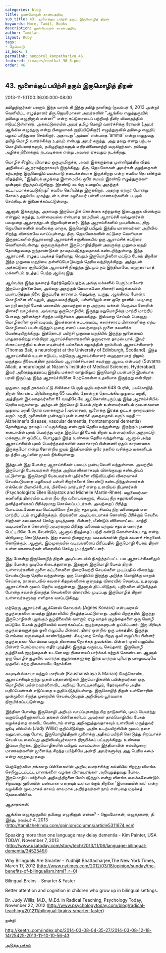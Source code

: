 ```yaml
---
categories: blog
title: நுண்பொருள் காண்பதறிவு
sub_title: 43. மூளைக்குப் பயிற்சி தரும் இருமொழித் திறன்
keywords: More, Tamil, Books
description: நுண்பொருள் காண்பதறிவு
author: Tamilan
layout: Ruby
tags:
- தேமொழி
is_book: 1
permalink: nunporul_kanpatharivu_46
featured: /images/noolkal_96_6.png
order: 46
---
```



## 43. மூளைக்குப் பயிற்சி தரும் இருமொழித் திறன்

2013-11-10T00:36:00.000-08:00

தமிழறிஞர்கள் பலரும் இந்த வாரம் தி இந்து தமிழ் நாளிதழ் (நவம்பர் 4, 2013 அன்று) வெளியிட்ட எழுத்தாளர் திரு.ஜெயமோகன் அவர்களின் "ஆங்கில எழுத்துருவில் தமிழை எழுதினால் என்ன?" என்ற கட்டுரையைப் பற்றியத் தீவிர விவாதத்தில் ஈடுபட்டுள்ளனர். அக்கட்டுரையில் அவர் தமிழ் மொழி வளர்ச்சிக்கு ரோமன் (அவர் ஆங்கில எழுத்துரு என்று பிழையாகக் குறிப்பிடுகிறார்) எழுத்துருவில் தமிழை எழுதிப் பழகப் பரிந்துரை செய்கிறார். அதாவது 'அம்மா' என்பதை 'amma' என்று எழுதுவது தமிழ் மொழி வளர்ச்சிக்கு உதவும் என்பது அவர் கருத்து. அது தவறு என்று பற்பல மொழியியலார்களும், தமிழறிஞர்களும் எதிர்வினையாற்றி வருகிறார்கள். தமிழை அழிக்க நினைக்கும் நடவடிக்கை என்று அவரை ஏசுவதும் நடக்கிறது.

மொழிச் சீரழிவு விவாதம் ஒருபுறமிருக்க, அவர் இக்கருத்தை முன்னிறுத்திய விதம் அறிவியல் ஆதரமற்றதாகவும் இருக்கிறது. திரு. ஜெயமோகன் அவர்கள் குழந்தைகள் கற்பதற்கு இருமொழிப் பயன்பாடு தடைக்கல்லாக இருக்கிறது என்ற கவலை தொனிக்கும் விதத்தில், "இந்தியக் குழந்தை இளமையில் ஒரே சமயம் இரண்டு எழுத்துருக்கள் முன்னால் நிறுத்தப்படுகிறது. இரண்டு மடங்கு உழைப்பு அதற்குக் கட்டாயமாக்கப்படுகிறது" கவலை தெரிவித்து இருக்கிறார். அதற்கு ஏற்றார் போன்று சோகம் ததும்பிய முகத்துடன் உள்ள மழலையர் பள்ளி மாணவர்களின் படமும் செய்தியுடன் இணைக்கப்பட்டுள்ளது.

ஆனால் இக்கருத்து, அதாவது இருமொழிக் கொள்கை கற்றலுக்கு இடையூறாக விளங்கும் என்னும் கருத்து, உண்மையல்ல என்பதை நரம்பியல் ஆராய்ச்சி வல்லுனர்கள் பலமுறை ஆதாரத்துடன் நிறுவியுள்ளனர். இந்த ஆராய்சிகளில் முடிவின்படி, திரு. ஜெயமோகனின் கவலைக்கு மாறாக, இருமொழி பயிலும் இந்திய மாணவர்கள் அறிவில் சிறந்து விளங்கவே வாய்ப்புள்ளது. திரு. ஜெயமோகனின் கட்டுரை வெளியான இருநாட்களில் நியூராலாஜி ஆராய்ச்சி சஞ்சிகையில் ஒரு ஆராய்சிக் கட்டுரை வெளியாகியுள்ளது. ஒருவருக்குள்ள இருமொழித்திறன் அவருக்கு முதுமை மறதி தோன்றுவதை ஐந்தாண்டுகள் தாமதப்படுத்துவதாகக் கண்டறிந்துள்ளது இந்த ஆராய்ச்சி. எழுதப் படிக்கத் தெரியாது, வெறும் இருமொழிகளை மட்டும் பேசும் திறனே இந்த முதுமை மறதியை தள்ளிப்போடுவதும் தெரிய வந்திருக்கிறது. அத்துடன் அக்கட்டுரை குறிப்பிடும் ஆராய்ச்சி நிகழ்ந்த இடமும் நம் இந்தியாவே, ஹைதராபாத் மக்களிடம் நடத்தப் பெற்ற ஆய்வு இது.

ஆய்வுக்கு இந்த நகரைத் தேர்ந்தெடுப்பதற்கு அங்கு மக்களில் பெரும்பாலோர் இருமொழிகளையோ, அல்லது அதற்கும் மேலாகவோ தினசரி வாழ்க்கையில் பயன்படுத்தும் நிலை இருப்பதே காரணம். தெலுங்கு, உருது, ஆங்கிலம் போன்ற மொழிகளை வீட்டிலும், அலுவலகத்திலும், பள்ளியிலும் என ஒரே நாளில் பலமுறை மாற்றி மாற்றி பேசும் வகையில் அமைந்துள்ளது அந்நகர மக்கள் பெரும்பாலோரின் தினசரி வாழ்க்கை. அவ்வாறு ஒருமொழியில் இருந்து மறுமொழிக்கு மாற்றி மாற்றிப் பேசுவது மூளைக்குச் சிறந்த பயிற்சியாக அமைகிறது. இவ்வாறு செய்யும் பொழுது, மொழிகளின் ஒலி வடிவம், இலக்கணக் கட்டமைப்பு, கலாச்சாரப் பின்னணிக்கு ஏற்ப மொழியைப் பயன்படுத்தும் முறை எனப் பலவற்றையும் மூளை கவனிக்க வேண்டியிருக்கிறது. இத்தொடர் பயிற்சி முதுமை மறதியில் இருந்து மூளையைப் பாதுகாக்கிறது என்கிறார் ஆராய்ச்சியாளர்களில் ஒருவரான தாமஸ் பாக், இவர் ஸ்காட்லாந்தில் உள்ள எடின்பர்க் பல்கலைக் கழகத்தின் நரம்பியல் ஆராய்ச்சியாளர் (Thomas Bak, a neurologist at the University of Edinburgh, Scotland). இந்த ஆராய்ச்சியில் உடன் ஈடுபட்ட மற்றொரு ஆராய்ச்சியாளர் ஹைதராபாத் நிஜாம் மருத்துவ நிலையத்தின் நரம்பியல் ஆராய்ச்சியாளர் சுவர்ணா ஆலடி என்பவர் (Suvarna Alladi, a neurologist at Nizam's Institute of Medical Sciences, Hyderabad). இவர் அனைத்துத்தரப்பு இந்திய மக்கள் வாழ்விலும் இருமொழி பயன்பாடு இயல்பாக பரவி இருப்பது இந்த ஆராய்ச்சியினை மேற்கொள்ள உதவியாக இருந்தது என்கிறார்.

முதுமை மறதி தாக்கப்பட்டு சிகிச்சை பெரும் முதியவர்கள் 648 பேரில், பலமொழித் திறன் கொண்ட பிரிவினருக்கு 65 வயதில் தோன்றத் தொடங்கிய முதுமை மறதி, அத்திறன் இல்லாதவர்களை 61 வயதிலேயே ஆட்கொண்டிருப்பது இந்த ஆராய்ச்சியில் தெரிய வந்தள்ளது. அத்துடன் இருமொழி பேசும் திறன் உள்ளவர்களிடம் மூவகையான முதுமை மறதி நோய் வகைகளும் (அல்சைமர், மூளைக்கு இரத்த ஓட்டக் குறைவதால் வரும் மறதி, மூளையின் முன்கதுப்புகள் வளர்ச்சி குறைவதால் வரும் மறதி — Alzheimer's disease, vascular dementia, frontotemporal dementia) தோன்றுவது தாமதப் பட்டிருக்கிறது என்பதும் தெரிய வந்துள்ளது. இதற்கும் முன்னர் கனடாவில் புலம் பெயர்ந்து வந்த இருமொழி பேசும் திறன் உள்ளவர்களை அந்நாட்டு மக்களுடன் ஒப்பிட்ட பொழுதும் இந்த உண்மை தெரிய வந்துள்ளது. ஆனால் அந்த ஆராய்ச்சியில் புலம் பெயர்ந்தவர்களின் கலாச்சாரப் பின்னணி ஏதும் காரணமாக இருக்குமோ என்று தோன்றிய ஐயம் இந்தியாவில் ஒரே நகரில் வசிக்கும் மக்களிடம் நடத்திய ஆய்வின் மூலம் நீங்கியுள்ளது.

இத்துடன் இது போன்ற ஆராய்ச்சிகள் பலவும் முன்பு வெளி வந்துள்ளன. அவற்றில் இருமொழி பேசுபவர்கள் சிறந்த அறிவாளிகளாகவும் விளங்குவது கண்டறியப் பட்டுள்ளது. இருமொழி பேசுபவர்கள் புதிர்களை விடுவிப்பதில் விரைவாகச் செயல்படுவதை மழலையர் பள்ளி சிறார்களைக் கொண்டு கண்டறிந்துள்ளார்கள் எல்லென் பியாலிச்டோக், மிச்சேல் மார்டின்ரீ என்ற உளவியல் நிபுணர்கள் (Psychologists Ellen Bialystok and Michelle Martin-Rhee). மழலையர்கள் கணினித் திரையில் உள்ள நீல நிற வளையங்களும், சிவப்பு நிற சதுரங்களையும் தனித்தனியாகப் பிரிக்குமாறு சொல்லப்பட்டர்கள். அவற்றைப் பிரித்து போடப்படவேண்டிய பெட்டியிலோ நீல நிற சதுரமும், சிவப்பு நிற வளையமும் என மாற்றிப் படம் எழுதியிருக்கும். நிறங்களை அடிப்படையாகக் கொண்டு பிரிக்கும் செயலை சிறார்கள் சுலபமாகச் செய்து முடித்தனர். பின்னர், மீண்டும் விளையாட்டை மாற்றி வடிவங்களைக் கொண்டு அவற்றைப் பிரித்து வளையம் மற்றும் சதுரம் வரைந்த பெட்டியிலே போடவேண்டும், ஆனால் நிறத்தைப் பற்றி கண்டு கொள்ளக்கூடாது என்ற விதிமுறை கொடுத்தனர். இது சவால் நிறைந்தது, வடிவங்களின் நிறம் கவனச் சிதறலைக் கொடுக்கும். ஆனால், இம்முறையில் வடிவங்களைப் பிரிப்பதில் இருமொழி பேசும் திறன் உள்ள மாணவர்கள் விரைவில் செய்து முடித்துவிட்டனர்.

இது போன்று இருமொழித் திறன் அடிப்படையில் நிகழ்த்தப் பட்ட பல ஆராய்ச்சிகளிலும் இது போன்ற முடிவே கிடைத்துள்ளது. இதனால் இருமொழி பேசும் திறன் உள்ளவர்களின் மூளை கட்டளைகளை நிறைவேற்றி செயல்களை முடிப்பதில் விரைந்து செயல்படுவது தெரிய வந்துள்ளது. ஒரு மொழியில் இருந்து அடுத்த மொழிக்கு மாறும் செய்கை, நாளடைவில் கவனச் சிதறல்களைக் குறைத்து விரைவில் செயல்பட உதவுவது ஆராய்சிகள் மூலம் தெரிய வந்துள்ளது. இதனால் திட்டமிடுதல், புதிர்களை விடுவித்தல் போன்ற சவால் நிறைந்த செயல்களை விரைவில் முடிப்பது இருமொழித் திறன் உள்ளவர்களுக்கு எளிதாக வசப்படுகிறது.

மற்றொரு ஆராய்ச்சி ஆக்னெஸ் கோவக்ஸ் (Agnes Kovacs) என்பவரால் குழந்தைகளை வைத்து இத்தாலியில் நிகழ்த்தப்பட்டுள்ளது. அதில் பிறந்ததில் இருந்து இருமொழிகள் புழங்கும் சூழ்நிலையில் வளரும் ஏழு மாதக் குழந்தைகளை ஒரு மொழி மட்டுமே பேசும் சூழ்நிலையில் வளர்க்கப்பட்ட குழந்தைகளுடன் ஒப்பிட்டனர். இரு பிரிவுக் குழந்தைகளுக்கும் ஒலி எழுப்பிய பின்னர், திரை ஒன்றில் ஒரு பக்கத்தில் இருந்து பொம்மை வருவதைக் காண்பித்தனர். சிலமுறை செய்த பிறகு ஒலி எழுப்பிய பின்னர் குழந்தைகள் பொம்மை வரும் திசையை நோக்கத் துவங்கின. பின்னர் ஒலி எழுப்பிய பின்னர் பொம்மையை எதிர் புறத்தில் இருந்து வரும்படி செய்தனர். இருமொழி சூழ்நிலைக் குழந்தைகள் உடனே மறு திசையைப் பார்க்கக் கற்றுக் கொண்டன. ஆனால் ஒரு மொழிச் சூழலில் வளர்ந்த குழந்தைகளுக்கு இந்த மாற்றம் புரியாது பழையபடியே முதலில் கற்ற திசையையே நோக்கின.

கவுஷன்ஸ்காயா மற்றும் மாரியன் (Kaushanskaya & Marian) மேற்கொண்ட ஆராய்ச்சியும் ஐந்து முதல் பத்தாண்டுகள் இருமொழிகளில் பயின்றவர்கள் ஒரு மொழியில் பயின்றவர்களைவிட அறிவுப் போட்டிகளிலும், தேர்வுகளில் அதிக மதிப்பெண்கள் எடுப்பதை உறுதிப்படுத்தியுள்ளது. இருமொழித் திறன் உள்ளோரின் முன்மூளை சிறந்த முறையில் செயல்படுவதும் அறிவியல் பூர்வமாக நிரூபிக்கப்பட்டுள்ளது.

இந்தியா போன்று இருமொழி அறியும் வாய்ப்புகளற்ற பிற நாடுகளில், புலம் பெயர்ந்து வரும்பெற்றோர்களிடம் தங்கள் பிள்ளைகளிடம் அவர்கள் தாய்மொழியில் பேசும் வழக்கத்தை கைவிட வேண்டாம் என்று அறிவுறுத்துவதாகவும் உளவியல் மருத்துவர் ஜூடி வில்லிஸ் (Judy Willis) குறிப்பிடுகிறார். அதிக உடற்பயிற்சியின் மூலம் தசை வலுவடைவது போல, இருமொழித்திறன் மூளைக்கு அதிகப் பயிற்சி கொடுத்து சிறப்பாகச் செயல் படவைப்பது அறிவியல்பூர்வமாக நிரூபிக்கப் பட்டிருக்கிறது. உண்மை இவ்வாறிருக்க, இருமொழிகளில் பயிலும் வாய்ப்புள்ள இந்தியாவின் கல்விமுறை மாணவர்களின் மூளைக்கு சிறந்த பயிற்சியே அன்றி அவர்களுக்கு அது பெரிய சுமை என்று கருதுவது தவறு.

பெற்றோர்களை தங்களது பிள்ளைகளின் அறிவு வளர்ச்சிக்கு கல்வியில் சிறந்து விளங்க செறிவூட்டப்பட்ட பானங்களை வழங்க விளம்பரங்கள் அறிவுறுத்துவது போல, இருமொழிப் பயிற்சியும் அறிவுத்திறனை மேம்படுத்தும் என்று விளங்க வைக்கவேண்டும். சிறுவயது மூளையின் பண்பான எதையும் உள்வாங்கும் திறனை 'இளமையில் கல்' என்ற வழக்கின் மூலமாகக் காலம் காலமாக அறிந்தவர்கள் நாம் என்பதை மறக்கத் தேவையில்லை.

ஆதாரங்கள்:

ஆங்கில எழுத்துருவில் தமிழை எழுதினால் என்ன? - ஜெயமோகன், எழுத்தாளர், தி இந்து, நவம்பர் 4, 2013 (http://tamil.thehindu.com/opinion/columns/article5311674.ece)

Speaking more than one language may delay dementia - Kim Painter, USA TODAY, November 7, 2013 (http://www.usatoday.com/story/tech/2013/11/06/language-bilingual-dementia/3452549/)

Why Bilinguals Are Smarter - Yudhijit Bhattacharjee,The New York Times, March 17, 2012 (http://www.nytimes.com/2012/03/18/opinion/sunday/the-benefits-of-bilingualism.html?_r=0)

Bilingual Brains – Smarter & Faster

Better attention and cognition in children who grow up in bilingual settings.

Dr. Judy Willis, M.D., M.Ed. in Radical Teaching, Psychology Today, November 22, 2012 (http://www.psychologytoday.com/blog/radical-teaching/201211/bilingual-brains-smarter-faster)

நன்றி:

http://keetru.com/index.php/2014-03-08-04-35-27/2014-03-08-12-18-14/25425-2013-11-10-10-56-43

[அடுத்த பக்கம்](nunporul_kanpatharivu_47)
